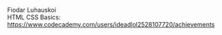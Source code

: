 Fiodar Luhauskoi
<br/>
HTML CSS Basics: https://www.codecademy.com/users/ideadlol2528107720/achievements